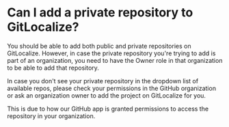 # Can I add a private repository to GitLocalize?

You should be able to add both public and private repositories on GitLocalize. However, in case the private repository you're trying to add is part of an organization, you need to have the Owner role in that organization to be able to add that repository.

In case you don't see your private repository in the dropdown list of available repos, please check your permissions in the GitHub organization or ask an organization owner to add the project on GitLocalize for you.

This is due to how our GitHub app is granted permissions to access the repository in your organization. 
